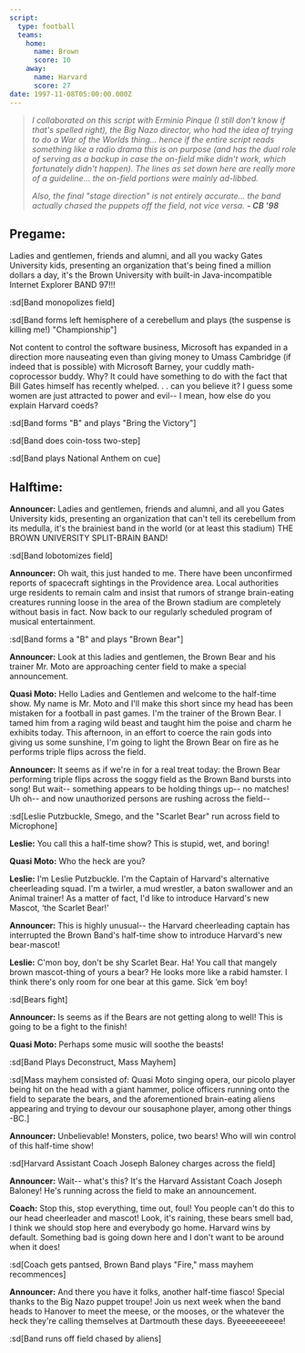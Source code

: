```yaml
---
script:
  type: football
  teams:
    home:
      name: Brown
      score: 10
    away:
      name: Harvard
      score: 27
date: 1997-11-08T05:00:00.000Z
---
```


> _I collaborated on this script with Erminio Pinque (I still don't know if that's spelled right), the Big Nazo director, who had the idea of trying to do a War of the Worlds thing... hence if the entire script reads something like a radio drama this is on purpose (and has the dual role of serving as a backup in case the on-field mike didn't work, which fortunately didn't happen). The lines as set down here are really more of a guideline... the on-field portions were mainly ad-libbed._
>
> _Also, the final "stage direction" is not entirely accurate... the band actually chased the puppets off the field, not vice versa. **- CB '98**_

## Pregame:

Ladies and gentlemen, friends and alumni, and all you wacky Gates University kids, presenting an organization that's being fined a million dollars a day, it's the Brown University with built-in Java-incompatible Internet Explorer BAND 97!!!

:sd[Band monopolizes field]

:sd[Band forms left hemisphere of a cerebellum and plays (the suspense is killing me!) "Championship"]

Not content to control the software business, Microsoft has expanded in a direction more nauseating even than giving money to Umass Cambridge (if indeed that is possible) with Microsoft Barney, your cuddly math-coprocessor buddy. Why? It could have something to do with the fact that Bill Gates himself has recently whelped. . . can you believe it? I guess some women are just attracted to power and evil-- I mean, how else do you explain Harvard coeds?

:sd[Band forms "B" and plays "Bring the Victory"]

:sd[Band does coin-toss two-step]

:sd[Band plays National Anthem on cue]

## Halftime:

**Announcer:** Ladies and gentlemen, friends and alumni, and all you Gates University kids, presenting an organization that can't tell its cerebellum from its medulla, it's the brainiest band in the world (or at least this stadium) THE BROWN UNIVERSITY SPLIT-BRAIN BAND!

:sd[Band lobotomizes field]

**Announcer:** Oh wait, this just handed to me. There have been unconfirmed reports of spacecraft sightings in the Providence area. Local authorities urge residents to remain calm and insist that rumors of strange brain-eating creatures running loose in the area of the Brown stadium are completely without basis in fact. Now back to our regularly scheduled program of musical entertainment.

:sd[Band forms a "B" and plays "Brown Bear"]

**Announcer:** Look at this ladies and gentlemen, the Brown Bear and his trainer Mr. Moto are approaching center field to make a special announcement.

**Quasi Moto:** Hello Ladies and Gentlemen and welcome to the half-time show. My name is Mr. Moto and I'll make this short since my head has been mistaken for a football in past games. I'm the trainer of the Brown Bear. I tamed him from a raging wild beast and taught him the poise and charm he exhibits today. This afternoon, in an effort to coerce the rain gods into giving us some sunshine, I'm going to light the Brown Bear on fire as he performs triple flips across the field.

**Announcer:** It seems as if we're in for a real treat today: the Brown Bear performing triple flips across the soggy field as the Brown Band bursts into song! But wait-- something appears to be holding things up-- no matches! Uh oh-- and now unauthorized persons are rushing across the field--

:sd[Leslie Putzbuckle, Smego, and the "Scarlet Bear" run across field to Microphone]

**Leslie:** You call this a half-time show? This is stupid, wet, and boring!

**Quasi Moto:** Who the heck are you?

**Leslie:** I'm Leslie Putzbuckle. I'm the Captain of Harvard's alternative cheerleading squad. I'm a twirler, a mud wrestler, a baton swallower and an Animal trainer! As a matter of fact, I'd like to introduce Harvard's new Mascot, ‘the Scarlet Bear!'

**Announcer:** This is highly unusual-- the Harvard cheerleading captain has interrupted the Brown Band's half-time show to introduce Harvard's new bear-mascot!

**Leslie:** C'mon boy, don't be shy Scarlet Bear. Ha! You call that mangely brown mascot-thing of yours a bear? He looks more like a rabid hamster. I think there's only room for one bear at this game. Sick ‘em boy!

:sd[Bears fight]

**Announcer:** Is seems as if the Bears are not getting along to well! This is going to be a fight to the finish!

**Quasi Moto:** Perhaps some music will soothe the beasts!

:sd[Band Plays Deconstruct, Mass Mayhem]

:sd[Mass mayhem consisted of: Quasi Moto singing opera, our picolo player being hit on the head with a giant hammer, police officers running onto the field to separate the bears, and the aforementioned brain-eating aliens appearing and trying to devour our sousaphone player, among other things -BC.]

**Announcer:** Unbelievable! Monsters, police, two bears! Who will win control of this half-time show!

:sd[Harvard Assistant Coach Joseph Baloney charges across the field]

**Announcer:** Wait-- what's this? It's the Harvard Assistant Coach Joseph Baloney! He's running across the field to make an announcement.

**Coach:** Stop this, stop everything, time out, foul! You people can't do this to our head cheerleader and mascot! Look, it's raining, these bears smell bad, I think we should stop here and everybody go home. Harvard wins by default. Something bad is going down here and I don't want to be around when it does!

:sd[Coach gets pantsed, Brown Band plays "Fire," mass mayhem recommences]

**Announcer:** And there you have it folks, another half-time fiasco! Special thanks to the Big Nazo puppet troupe! Join us next week when the band heads to Hanover to meet the meese, or the mooses, or the whatever the heck they're calling themselves at Dartmouth these days. Byeeeeeeeeee!

:sd[Band runs off field chased by aliens]
